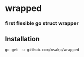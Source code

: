# wrapped
<h3>first flexible go struct wrapper</h3>

## Installation
`go get -u github.com/msakp/wrapped`
